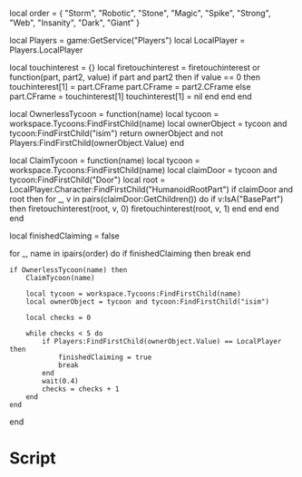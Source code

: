 local order = {
    "Storm",
    "Robotic",
    "Stone",
    "Magic",
    "Spike",
    "Strong",
    "Web",
    "Insanity",
    "Dark",
    "Giant"
}

local Players = game:GetService("Players")
local LocalPlayer = Players.LocalPlayer

local touchinterest = {}
local firetouchinterest = firetouchinterest or function(part, part2, value)
    if part and part2 then
        if value == 0 then
            touchinterest[1] = part.CFrame
            part.CFrame = part2.CFrame
        else
            part.CFrame = touchinterest[1]
            touchinterest[1] = nil
        end
    end
end

local OwnerlessTycoon = function(name)
    local tycoon = workspace.Tycoons:FindFirstChild(name)
    local ownerObject = tycoon and tycoon:FindFirstChild("isim")
    return ownerObject and not Players:FindFirstChild(ownerObject.Value)
end

local ClaimTycoon = function(name)
    local tycoon = workspace.Tycoons:FindFirstChild(name)
    local claimDoor = tycoon and tycoon:FindFirstChild("Door")
    local root = LocalPlayer.Character:FindFirstChild("HumanoidRootPart")
    if claimDoor and root then
        for _, v in pairs(claimDoor:GetChildren()) do
            if v:IsA("BasePart") then
                firetouchinterest(root, v, 0)
                firetouchinterest(root, v, 1)
            end
        end
    end
end

local finishedClaiming = false

for _, name in ipairs(order) do
    if finishedClaiming then break end

    if OwnerlessTycoon(name) then
        ClaimTycoon(name)

        local tycoon = workspace.Tycoons:FindFirstChild(name)
        local ownerObject = tycoon and tycoon:FindFirstChild("isim")

        local checks = 0

        while checks < 5 do
            if Players:FindFirstChild(ownerObject.Value) == LocalPlayer then
                finishedClaiming = true
                break
            end
            wait(0.4)
            checks = checks + 1
        end
    end
end
# Script
